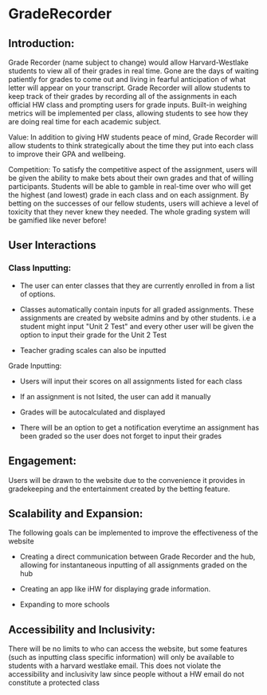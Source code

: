 # GradeRecorder

## Introduction:

Grade Recorder (name subject to change) would allow Harvard-Westlake students to view all of their grades in real time. Gone are the days of waiting patiently for grades to come out and living in fearful anticipation of what letter will appear on your transcript. Grade Recorder will allow students to keep track of their grades by recording all of the assignments in each official HW class and prompting users for grade inputs. Built-in weighing metrics will be implemented per class, allowing students to see how they are doing real time for each academic subject. 

Value: In addition to giving HW students peace of mind, Grade Recorder will allow students to think strategically about the time they put into each class to improve their GPA and wellbeing.

Competition: To satisfy the competitive aspect of the assignment, users will be given the ability to make bets about their own grades and that of willing participants. Students will be able to gamble in real-time over who will get the highest (and lowest) grade in each class and on each assignment. By betting on the successes of our fellow students, users will achieve a level of toxicity that they never knew they needed. The whole grading system will be gamified like never before!

## User Interactions

### Class Inputting: 
- The user can enter classes that they are currently enrolled in from a list of options. 

- Classes automatically contain inputs for all graded assignments. These assignments are created by website admins and by other students. i.e a student might input "Unit 2 Test" and every other user will be given the option to input their grade for the Unit 2 Test

- Teacher grading scales can also be inputted

Grade Inputting:
- Users will input their scores on all assignments listed for each class

- If an assignment is not lsited, the user can add it manually

- Grades will be autocalculated and displayed

- There will be an option to get a notification everytime an assignment has been graded so the user does not forget to input their grades

## Engagement: 
Users will be drawn to the website due to the convenience it provides in gradekeeping and the entertainment created by the betting feature. 

## Scalability and Expansion: 
The following goals can be implemented to improve the effectiveness of the website

-  Creating a direct communication between Grade Recorder and the hub, allowing for instantaneous inputting of all assignments graded on the hub

- Creating an app like iHW for displaying grade information.  

- Expanding to more schools 

## Accessibility and Inclusivity: 
There will be no limits to who can access the website, but some features (such as inputting class specific information) will only be available to students with a harvard westlake email. This does not violate the accessibility and inclusivity law since people without a HW email do not constitute a protected class
